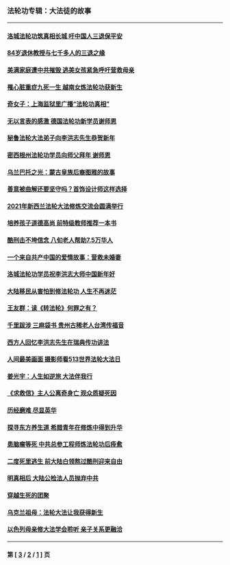 ### 法轮功专辑：大法徒的故事
---
#### [洛城法轮功筑真相长城 吁中国人三退保平安](../../pages/nf1147481/n13892471.md?01030430) 
#### [84岁退休教授与七千多人的三退之缘](../../pages/nf1147481/n13796650.md?01030430) 
#### [美满家庭遭中共摧毁 逃美女孩紧急呼吁营救母亲](../../pages/nf1147481/n13792859.md?01030430) 
#### [罹心脏重症九死一生 越南女炼法轮功获新生](../../pages/nf1147481/n13732766.md?01030430) 
#### [奇女子：上海监狱里广播“法轮功真相”](../../pages/nf1147481/n13726443.md?01030430) 
#### [无以言表的感激 德国法轮功新学员谢师恩](../../pages/nf1147481/n13543790.md?01030430) 
#### [秘鲁法轮大法弟子向李洪志先生恭贺新年](../../pages/nf1147481/n13540182.md?01030430) 
#### [密西根州法轮功学员向师父拜年 谢师恩](../../pages/nf1147481/n13538183.md?01030430) 
#### [乌兰巴托之光：蒙古皇族后裔图雅的故事](../../pages/nf1147481/n13155759.md?01030430) 
#### [善意被曲解还要坚守吗？首饰设计师这样选择](../../pages/nf1147481/n13077575.md?01030430) 
#### [2021年新西兰法轮大法修炼交流会圆满举行](../../pages/nf1147481/n13033149.md?01030430) 
#### [培养孩子道德高尚 前特级教师推荐一本书](../../pages/nf1147481/n12938640.md?01030430) 
#### [酷刑击不垮信念 八旬老人帮助7.5万华人](../../pages/nf1147481/n12880712.md?01030430) 
#### [一个来自共产中国的爱情故事：营救未婚妻](../../pages/nf1147481/n12778386.md?01030430) 
#### [洛城法轮功学员祝李洪志大师中国新年好](../../pages/nf1147481/n12724685.md?01030430) 
#### [大陆移民从害怕到修法轮功 人生不再迷茫](../../pages/nf1147481/n12414325.md?01030430) 
#### [王友群：读《转法轮》何罪之有？](../../pages/nf1147481/n12408647.md?01030430) 
#### [千里跋涉 三麻袋书 贵州古稀老人台湾传福音](../../pages/nf1147481/n12198750.md?01030430) 
#### [西方人回忆李洪志先生在瑞典传功讲法](../../pages/nf1147481/n12099607.md?01030430) 
#### [人间最美画面 摄影师看513世界法轮大法日](../../pages/nf1147481/n12094118.md?01030430) 
#### [姜光宇：人生如逆旅 大法伴我行](../../pages/nf1147481/n12088664.md?01030430) 
#### [《求救信》主人公离奇身亡 观众质疑死因](../../pages/nf1147481/n11845215.md?01030430) 
#### [历经磨难 尽显英华](../../pages/nf1147481/n11723297.md?01030430) 
#### [探寻东方养生道 希腊青年在修炼中得到升华](../../pages/nf1147481/n11494502.md?01030430) 
#### [患脑瘤等死 中共总参工程师炼法轮功后痊愈](../../pages/nf1147481/n11466682.md?01030430) 
#### [二度死里逃生 前大陆白领熬过酷刑迎来自由](../../pages/nf1147481/n11368594.md?01030430) 
#### [明真相后 大陆公检法人员抛弃中共](../../pages/nf1147481/n11358618.md?01030430) 
#### [穿越生死的团聚](../../pages/nf1147481/n11258922.md?01030430) 
#### [乌克兰祖母：法轮大法让我获得新生](../../pages/nf1147481/n11269457.md?01030430) 
#### [以色列母亲修大法学会聆听 亲子关系更融洽](../../pages/nf1147481/n11268195.md?01030430) 

---
#### 第 [ [3](./3.md?01030430) / [2](./2.md?01030430) / [1](./1.md?01030430) ] 页
